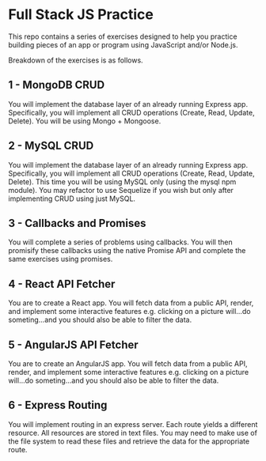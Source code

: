 # Full Stack JS Practice

This repo contains a series of exercises designed to help you practice building pieces of an app or program using JavaScript and/or Node.js.

Breakdown of the exercises is as follows.

## 1 - MongoDB CRUD

You will implement the database layer of an already running Express app. Specifically, you will implement all CRUD operations (Create, Read, Update, Delete). You will be using Mongo + Mongoose.

## 2 - MySQL CRUD

You will implement the database layer of an already running Express app. Specifically, you will implement all CRUD operations (Create, Read, Update, Delete). This time you will be using MySQL only (using the mysql npm module). You may refactor to use Sequelize if you wish but only after implementing CRUD using just MySQL.

## 3 - Callbacks and Promises

You will complete a series of problems using callbacks. You will then promisify these callbacks using the native Promise API and complete the same exercises using promises.

## 4 - React API Fetcher

You are to create a React app. You will fetch data from a public API, render, and implement some interactive features e.g. clicking on a picture will...do someting...and you should also be able to filter the data.

## 5 - AngularJS API Fetcher

You are to create an AngularJS app. You will fetch data from a public API, render, and implement some interactive features e.g. clicking on a picture will...do someting...and you should also be able to filter the data.

## 6 - Express Routing

You will implement routing in an express server. Each route yields a different resource. All resources are stored in text files. You may need to make use of the file system to read these files and retrieve the data for the appropriate route.